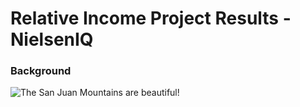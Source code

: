 # Relative Income Project Results - NielsenIQ

### Background


![The San Juan Mountains are beautiful!](https://github.com/djolear/nielsen_relative_income/blob/master/plots/qh_dri_calories_monthly.png "qh_dri_calories_monthly")
